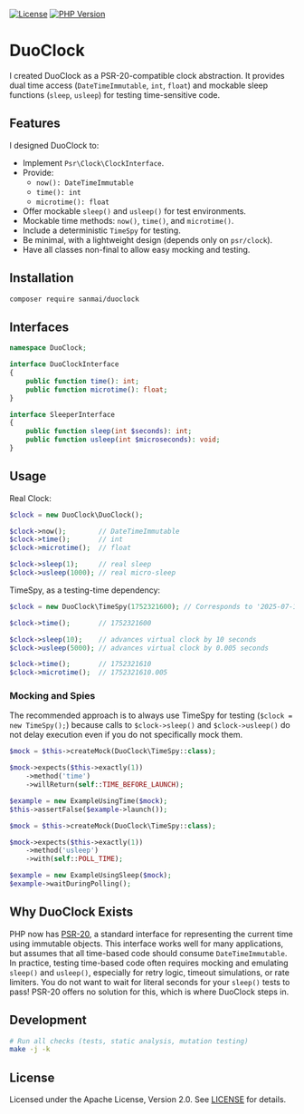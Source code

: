 [![License](https://img.shields.io/github/license/sanmai/duoclock.svg)](LICENSE)
[![PHP Version](https://img.shields.io/packagist/php-v/sanmai/duoclock.svg)](https://packagist.org/packages/sanmai/duoclock)

# DuoClock

I created DuoClock as a PSR-20-compatible clock abstraction. It provides dual time access (`DateTimeImmutable`, `int`, `float`) and mockable sleep functions (`sleep`, `usleep`) for testing time-sensitive code.

## Features

I designed DuoClock to:

* Implement `Psr\Clock\ClockInterface`.
* Provide:
  * `now(): DateTimeImmutable`
  * `time(): int`
  * `microtime(): float`
* Offer mockable `sleep()` and `usleep()` for test environments.
* Mockable time methods: `now()`, `time()`, and `microtime()`.
* Include a deterministic `TimeSpy` for testing.
* Be minimal, with a lightweight design (depends only on `psr/clock`).
* Have all classes non-final to allow easy mocking and testing.

## Installation

```bash
composer require sanmai/duoclock
```

## Interfaces

```php
namespace DuoClock;

interface DuoClockInterface
{
    public function time(): int;
    public function microtime(): float;
}

interface SleeperInterface
{
    public function sleep(int $seconds): int;
    public function usleep(int $microseconds): void;
}
```


## Usage

Real Clock:

```php
$clock = new DuoClock\DuoClock();

$clock->now();        // DateTimeImmutable
$clock->time();       // int
$clock->microtime();  // float

$clock->sleep(1);     // real sleep
$clock->usleep(1000); // real micro-sleep
```

TimeSpy, as a testing-time dependency:

```php
$clock = new DuoClock\TimeSpy(1752321600); // Corresponds to '2025-07-12T12:00:00Z'

$clock->time();       // 1752321600

$clock->sleep(10);    // advances virtual clock by 10 seconds
$clock->usleep(5000); // advances virtual clock by 0.005 seconds

$clock->time();       // 1752321610
$clock->microtime();  // 1752321610.005
```

### Mocking and Spies

The recommended approach is to always use TimeSpy for testing (`$clock = new TimeSpy();`) because calls to `$clock->sleep()` and `$clock->usleep()` do not delay execution even if you do not specifically mock them.

```php
$mock = $this->createMock(DuoClock\TimeSpy::class);

$mock->expects($this->exactly(1))
    ->method('time')
    ->willReturn(self::TIME_BEFORE_LAUNCH);

$example = new ExampleUsingTime($mock);
$this->assertFalse($example->launch());
```

```php
$mock = $this->createMock(DuoClock\TimeSpy::class);

$mock->expects($this->exactly(1))
    ->method('usleep')
    ->with(self::POLL_TIME);

$example = new ExampleUsingSleep($mock);
$example->waitDuringPolling();
```

## Why DuoClock Exists

PHP now has [PSR-20](https://www.php-fig.org/psr/psr-20/), a standard interface for representing the current time using immutable objects. This interface works well for many applications, but assumes that all time-based code should consume `DateTimeImmutable`. In practice, testing time-based code often requires mocking and emulating `sleep()` and `usleep()`, especially for retry logic, timeout simulations, or rate limiters. You do not want to wait for literal seconds for your `sleep()` tests to pass! PSR-20 offers no solution for this, which is where DuoClock steps in.

## Development

```bash
# Run all checks (tests, static analysis, mutation testing)
make -j -k
```

## License

Licensed under the Apache License, Version 2.0. See [LICENSE](LICENSE) for details.
